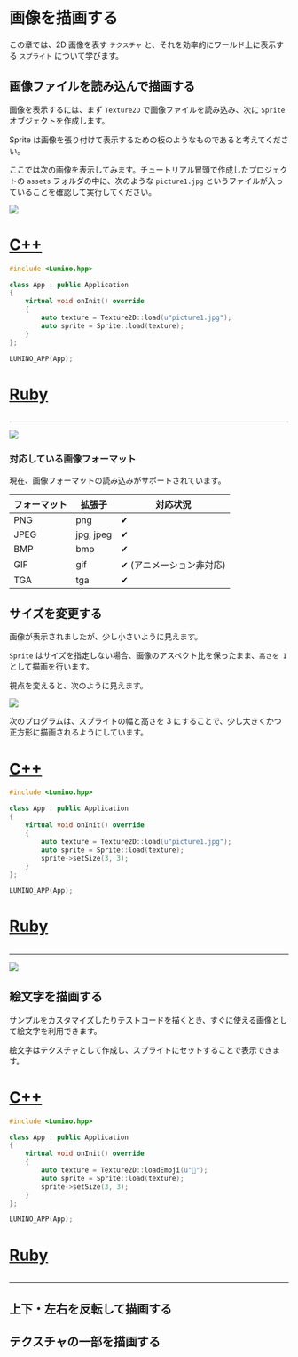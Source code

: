 画像を描画する
==========

この章では、2D 画像を表す `テクスチャ` と、それを効率的にワールド上に表示する `スプライト` について学びます。


画像ファイルを読み込んで描画する
----------

画像を表示するには、まず `Texture2D` で画像ファイルを読み込み、次に `Sprite` オブジェクトを作成します。

Sprite は画像を張り付けて表示するための板のようなものであると考えてください。

ここでは次の画像を表示してみます。チュートリアル冒頭で作成したプロジェクトの `assets` フォルダの中に、次のような `picture1.jpg` というファイルが入っていることを確認して実行してください。

![](img/picture1.jpg)

# [C++](#tab/lang-cpp)
```cpp
#include <Lumino.hpp>

class App : public Application
{
    virtual void onInit() override
    {
        auto texture = Texture2D::load(u"picture1.jpg");
        auto sprite = Sprite::load(texture);
    }
};

LUMINO_APP(App);
```
# [Ruby](#tab/lang-ruby)
```ruby

```
---

![](img/image-1.png)

### 対応している画像フォーマット

現在、画像フォーマットの読み込みがサポートされています。

| フォーマット | 拡張子 | 対応状況 |
|---|---|---|
| PNG | png | ✔ |
| JPEG | jpg, jpeg | ✔ |
| BMP | bmp | ✔ |
| GIF | gif | ✔ (アニメーション非対応) |
| TGA | tga | ✔ |



サイズを変更する
----------

画像が表示されましたが、少し小さいように見えます。

`Sprite` はサイズを指定しない場合、画像のアスペクト比を保ったまま、`高さを 1` として描画を行います。

視点を変えると、次のように見えます。

![](img/image-2.png)

次のプログラムは、スプライトの幅と高さを 3 にすることで、少し大きくかつ正方形に描画されるようにしています。

# [C++](#tab/lang-cpp)
```cpp
#include <Lumino.hpp>

class App : public Application
{
    virtual void onInit() override
    {
        auto texture = Texture2D::load(u"picture1.jpg");
        auto sprite = Sprite::load(texture);
        sprite->setSize(3, 3);
    }
};

LUMINO_APP(App);
```
# [Ruby](#tab/lang-ruby)
```ruby

```
---

![](img/image-3.png)

絵文字を描画する
----------

サンプルをカスタマイズしたりテストコードを描くとき、すぐに使える画像として絵文字を利用できます。

絵文字はテクスチャとして作成し、スプライトにセットすることで表示できます。

# [C++](#tab/lang-cpp)
```cpp
#include <Lumino.hpp>

class App : public Application
{
    virtual void onInit() override
    {
        auto texture = Texture2D::loadEmoji(u"🌱");
        auto sprite = Sprite::load(texture);
        sprite->setSize(3, 3);
    }
};

LUMINO_APP(App);
```
# [Ruby](#tab/lang-ruby)
```ruby

```
---



上下・左右を反転して描画する
----------


テクスチャの一部を描画する
----------
